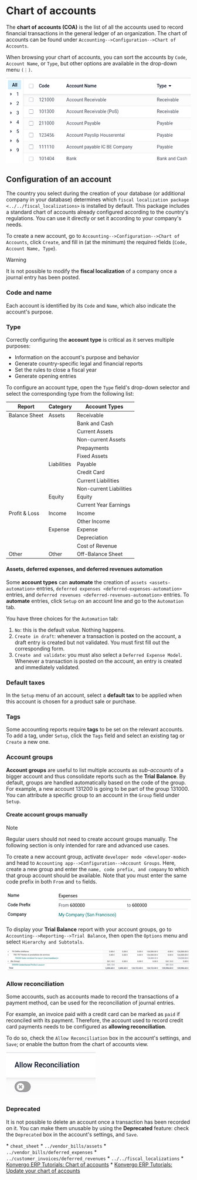 # Chart of accounts

The **chart of accounts (COA)** is the list of all the accounts used to
record financial transactions in the general ledger of an organization.
The chart of accounts can be found under
`Accounting-->Configuration-->Chart of Accounts`.

When browsing your chart of accounts, you can sort the accounts by
`Code`, `Account Name`, or `Type`, but other options are available in
the drop-down menu `(⋮)`.

![Group the accounts by type in Konvergo ERP Accounting](chart_of_accounts/chart-of-accounts-sort.png)

## Configuration of an account

The country you select during the creation of your database (or
additional company in your database) determines which
`fiscal localization package <../../fiscal_localizations>` is installed
by default. This package includes a standard chart of accounts already
configured according to the country's regulations. You can use it
directly or set it according to your company's needs.

To create a new account, go to
`Accounting-->Configuration-->Chart of Accounts`, click `Create`, and
fill in (at the minimum) the required fields
(`Code, Account Name, Type`).

> [!WARNING]
> It is not possible to modify the **fiscal localization** of a company
> once a journal entry has been posted.

### Code and name

Each account is identified by its `Code` and `Name`, which also indicate
the account's purpose.

### Type

Correctly configuring the **account type** is critical as it serves
multiple purposes:

- Information on the account's purpose and behavior
- Generate country-specific legal and financial reports
- Set the rules to close a fiscal year
- Generate opening entries

To configure an account type, open the `Type` field's drop-down selector
and select the corresponding type from the following list:

| Report        | Category    | Account Types           |
|---------------|-------------|-------------------------|
| Balance Sheet | Assets      | Receivable              |
|               |             | Bank and Cash           |
|               |             | Current Assets          |
|               |             | Non-current Assets      |
|               |             | Prepayments             |
|               |             | Fixed Assets            |
|               | Liabilities | Payable                 |
|               |             | Credit Card             |
|               |             | Current Liabilities     |
|               |             | Non-current Liabilities |
|               | Equity      | Equity                  |
|               |             | Current Year Earnings   |
| Profit & Loss | Income      | Income                  |
|               |             | Other Income            |
|               | Expense     | Expense                 |
|               |             | Depreciation            |
|               |             | Cost of Revenue         |
| Other         | Other       | Off-Balance Sheet       |

#### Assets, deferred expenses, and deferred revenues automation

Some **account types** can **automate** the creation of
`assets <assets-automation>` entries,
`deferred expenses <deferred-expenses-automation>` entries, and
`deferred revenues <deferred-revenues-automation>` entries. To
**automate** entries, click `Setup` on an account line and go to the
`Automation` tab.

You have three choices for the `Automation` tab:

1.  `No`: this is the default value. Nothing happens.
2.  `Create in draft`: whenever a transaction is posted on the account,
    a draft entry is created but not validated. You must first fill out
    the corresponding form.
3.  `Create and validate`: you must also select a
    `Deferred Expense Model`. Whenever a transaction is posted on the
    account, an entry is created and immediately validated.

### Default taxes

In the `Setup` menu of an account, select a **default tax** to be
applied when this account is chosen for a product sale or purchase.

### Tags

Some accounting reports require **tags** to be set on the relevant
accounts. To add a tag, under `Setup`, click the `Tags` field and select
an existing tag or `Create` a new one.

### Account groups

**Account groups** are useful to list multiple accounts as
*sub-accounts* of a bigger account and thus consolidate reports such as
the **Trial Balance**. By default, groups are handled automatically
based on the code of the group. For example, a new account
<span class="title-ref">131200</span> is going to be part of the group
<span class="title-ref">131000</span>. You can attribute a specific
group to an account in the `Group` field under `Setup`.

#### Create account groups manually

> [!NOTE]
> Regular users should not need to create account groups manually. The
> following section is only intended for rare and advanced use cases.

To create a new account group, activate
`developer mode <developer-mode>` and head to
`Accounting app-->Configuration-->Account Groups`. Here, create a new
group and enter the `name, code prefix, and company` to which that group
account should be available. Note that you must enter the same code
prefix in both `From` and `to` fields.

![Account groups creation.](chart_of_accounts/account-groups.png)

To display your **Trial Balance** report with your account groups, go to
`Accounting-->Reporting-->Trial Balance`, then open the `Options` menu
and select `Hierarchy and Subtotals`.

![Account Groups in the Trial Balance in Konvergo ERP Accounting](chart_of_accounts/chart-of-accounts-groups.png)

### Allow reconciliation

Some accounts, such as accounts made to record the transactions of a
payment method, can be used for the reconciliation of journal entries.

For example, an invoice paid with a credit card can be marked as `paid`
if reconciled with its payment. Therefore, the account used to record
credit card payments needs to be configured as **allowing
reconciliation**.

To do so, check the `Allow Reconciliation` box in the account's
settings, and `Save`; or enable the button from the chart of accounts
view.

![Allow reconciliation for accounts in Konvergo ERP Accounting](chart_of_accounts/chart-of-accounts-reconciliation.png)

### Deprecated

It is not possible to delete an account once a transaction has been
recorded on it. You can make them unusable by using the **Deprecated**
feature: check the `Deprecated` box in the account's settings, and
`Save`.

<div class="seealso">

\* `cheat_sheet` \* `../vendor_bills/assets` \*
`../vendor_bills/deferred_expenses` \*
`../customer_invoices/deferred_revenues` \* `../../fiscal_localizations`
\* [Konvergo ERP Tutorials: Chart of
accounts](https://www.odoo.com/slides/slide/chart-of-accounts-1630) \*
[Konvergo ERP Tutorials: Update your chart of
accounts](https://www.odoo.com/slides/slide/update-your-chart-of-accounts-1658)

</div>
